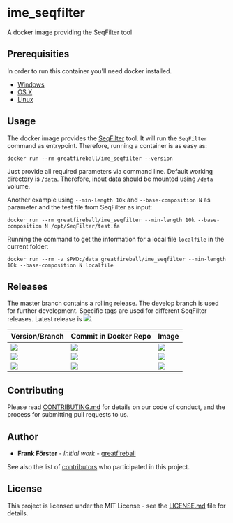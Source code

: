 # ime_seqfilter

A docker image providing the SeqFilter tool

## Prerequisities

In order to run this container you'll need docker installed.

* [Windows](https://docs.docker.com/windows/started)
* [OS X](https://docs.docker.com/mac/started/)
* [Linux](https://docs.docker.com/linux/started/)

## Usage

The docker image provides the [SeqFilter](https://github.com/BioInf-Wuerzburg/SeqFilter) tool. It will run the `SeqFilter` command as entrypoint.
Therefore, running a container is as easy as:

```
docker run --rm greatfireball/ime_seqfilter --version
```

Just provide all required parameters via command line.
Default working directory is `/data`.
Therefore, input data should be mounted using `/data` volume.

Another example using `--min-length 10k` and `--base-composition N` as parameter and the test file from SeqFilter as input:

```
docker run --rm greatfireball/ime_seqfilter --min-length 10k --base-composition N /opt/SeqFilter/test.fa
```

Running the command to get the information for a local file `localfile` in the current folder:

```
docker run --rm -v $PWD:/data greatfireball/ime_seqfilter --min-length 10k --base-composition N localfile
```

## Releases

The master branch contains a rolling release.
The develop branch is used for further development.
Specific tags are used for different SeqFilter releases. Latest release is [![](https://images.microbadger.com/badges/version/greatfireball/ime_seqfilter:2.1.9.svg)](https://microbadger.com/images/greatfireball/ime_seqfilter:2.1.9 "Get your own version badge on microbadger.com").

| Version/Branch | Commit in Docker Repo | Image |
| -------------- | --------------------- | ----- |
| [![](https://images.microbadger.com/badges/version/greatfireball/ime_seqfilter:master.svg)](https://microbadger.com/images/greatfireball/ime_seqfilter:master "Get your own version badge on microbadger.com") | [![](https://images.microbadger.com/badges/commit/greatfireball/ime_seqfilter:master.svg)](https://microbadger.com/images/greatfireball/ime_seqfilter:master "Get your own commit badge on microbadger.com") | [![](https://images.microbadger.com/badges/image/greatfireball/ime_seqfilter:master.svg)](https://microbadger.com/images/greatfireball/ime_seqfilter:master "Get your own image badge on microbadger.com") |
| [![](https://images.microbadger.com/badges/version/greatfireball/ime_seqfilter:develop.svg)](https://microbadger.com/images/greatfireball/ime_seqfilter:develop "Get your own version badge on microbadger.com") | [![](https://images.microbadger.com/badges/commit/greatfireball/ime_seqfilter:develop.svg)](https://microbadger.com/images/greatfireball/ime_seqfilter:develop "Get your own commit badge on microbadger.com") | [![](https://images.microbadger.com/badges/image/greatfireball/ime_seqfilter:develop.svg)](https://microbadger.com/images/greatfireball/ime_seqfilter:develop "Get your own image badge on microbadger.com") |
| [![](https://images.microbadger.com/badges/version/greatfireball/ime_seqfilter:2.1.9.svg)](https://microbadger.com/images/greatfireball/ime_seqfilter:2.1.9 "Get your own version badge on microbadger.com") | [![](https://images.microbadger.com/badges/commit/greatfireball/ime_seqfilter:2.1.9.svg)](https://microbadger.com/images/greatfireball/ime_seqfilter:2.1.9 "Get your own commit badge on microbadger.com") | [![](https://images.microbadger.com/badges/image/greatfireball/ime_seqfilter:2.1.9.svg)](https://microbadger.com/images/greatfireball/ime_seqfilter:2.1.9 "Get your own image badge on microbadger.com") |

## Contributing

Please read [CONTRIBUTING.md](CONTRIBUTING.md) for details on our code of conduct, and the process for submitting pull requests to us.

## Author

- **Frank Förster** - *Initial work* - [greatfireball](https://github.com/greatfireball)

See also the list of [contributors](https://github.com/greatfireball/ime_seqfilter/contributors) who participated in this project.

## License

This project is licensed under the MIT License - see the [LICENSE.md](LICENSE.md) file for details.
